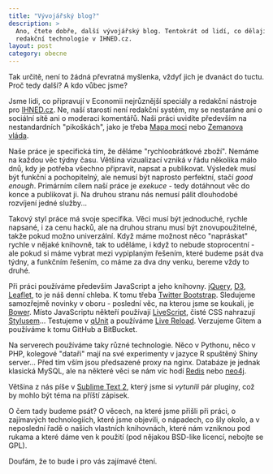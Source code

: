 ```yaml
---
title: "Vývojářský blog?"
description: >
  Ano, čtete dobře, další vývojářský blog. Tentokrát od lidí, co dělají
  redakční technologie v IHNED.cz.
layout: post
category: obecne
---
```


Tak určitě, není to žádná převratná myšlenka, vždyť jich je dvanáct do tuctu.
Proč tedy další? A kdo vůbec jsme?

Jsme lidi, co připravují v Economii nejrůznější speciály a redakční nástroje pro [IHNED.cz][ihned]. Ne, naší starostí
není redakční systém, my se nestaráne ani o sociální sítě ani o moderaci komentářů. Naši práci uvidíte především na
nestandardních "pikoškách", jako je třeba [Mapa moci](http://ihned.cz/mapamoci) nebo [Zemanova vláda](http://ihned.cz/zemanovavlada).

Naše práce je specifická tím, že děláme "rychloobrátkové zboží". Nemáme na každou věc týdny času. Většina vizualizací vzniká v řádu několika málo dnů, kdy je potřeba všechno připravit, napsat a publikovat. Výsledek musí být funkční a pochopitelný, ale nemusí být naprosto perfektní, stačí *good enough*. Primárním cílem naší práce je *exekuce* - tedy dotáhnout věc do konce a publikovat ji. Na druhou stranu nás nemusí pálit dlouhodobé rozvíjení jedné služby...

Takový styl práce má svoje specifika. Věci musí být jednoduché, rychle napsané, i za cenu hacků, ale na druhou stranu musí být znovupoužitelné, takže pokud možno univerzální. Když máme možnost něco "napráskat" rychle v nějaké knihovně, tak to uděláme, i když to nebude stoprocentní - ale pokud si máme vybrat mezi vypiplaným řešením, které budeme psát dva týdny, a funkčním řešením, co máme za dva dny venku, bereme vždy to druhé.

Při práci používáme především JavaScript a jeho knihovny. [jQuery](http://jquery.com/), [D3](http://d3js.org/), [Leaflet](http://leafletjs.com/), to je náš denní chleba. K tomu třeba [Twitter Bootstrap](http://twitter.github.io/bootstrap/). Sledujeme samozřejmě novinky v oboru - poslední věc, na kterou jsme se koukali, je [Bower](http://bower.io/). Místo JavaScriptu někteří používají [LiveScript](http://livescript.net/), čisté CSS nahrazují [Stylusem](http://learnboost.github.io/stylus/)... Testujeme v [qUnit](http://qunitjs.com/) a používáme [Live Reload](http://livereload.com/). Verzujeme Gitem a používáme k tomu GitHub a BitBucket.

Na serverech používáme taky různé technologie. Něco v Pythonu, něco v PHP, kolegové "dataři" mají na své experimenty v jazyce R spuštěný Shiny server... Před tím vším jsou předsazené proxy na nginx. Databáze je jednak klasická MySQL, ale na některé věci se nám víc hodí [Redis]() nebo [neo4j](http://www.neo4j.org/).

Většina z nás píše v [Sublime Text 2](sublimetext.com), který jsme si *vytunili* pár pluginy, což by mohlo být téma na příští zápisek.

O čem tady budeme psát? O věcech, na které jsme přišli při práci, o zajímavých technologiích, které jsme objevili, o nápadech, co šly okolo, a v neposlední řadě o našich vlastních knihovnách, které nám vzniknou pod rukama a které dáme ven k použití (pod nějakou BSD-like licencí, nebojte se GPL).

<x-tweetable title="Vývojáři z redakce IHNED.cz mají vlastní blog">Doufám, že to bude i pro vás zajímavé čtení.</x-tweetable>


[ihned]: http://ihned.cz "Zpravodajský server Hospodářských novin"